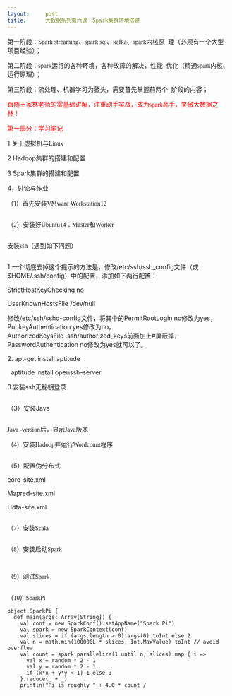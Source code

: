 ```yaml
---
layout:     post
title:      大数据系列第六课：Spark集群环境搭建
---
```

<div id="article_content" class="article_content clearfix csdn-tracking-statistics" data-pid="blog" data-mod="popu_307" data-dsm="post">
								            <link rel="stylesheet" href="https://csdnimg.cn/release/phoenix/template/css/ck_htmledit_views-f76675cdea.css">
						<div class="htmledit_views" id="content_views">
                
<p><span style="font-size:14px;">第一阶段：</span><span style="font-size:14px;font-family:'Times New Roman';">Spark streaming</span><span style="font-size:14px;font-family:'宋体';">、</span><span style="font-size:14px;font-family:'Times New Roman';">spark sql</span><span style="font-size:14px;font-family:'宋体';">、</span><span style="font-size:14px;font-family:'Times New Roman';">kafka</span><span style="font-size:14px;font-family:'宋体';">、</span><span style="font-size:14px;font-family:'Times New Roman';">spark</span><span style="font-size:14px;font-family:'宋体';">内核原</span><span style="font-size:14px;">
  理（必须有一个大型项目经验）；</span></p>
<p><span style="font-size:14px;">第二阶段：<span style="font-family:'Times New Roman';">spark</span><span style="font-family:'宋体';">运行的各种环境，各种故障的解决，性能</span>  优化（精通<span style="font-family:'Times New Roman';">spark</span><span style="font-family:'宋体';">内核、运行原理）；</span></span></p>
<p><span style="font-size:14px;">第三阶段：流处理、机器学习为鳌头，需要首先掌握前两个  阶段的内容；</span></p>
<p><span style="color:rgb(255,0,0);">跟随王家林老师的零基础讲解，注重动手实战，成为<span style="font-family:'Times New Roman';">spark</span><span style="font-family:'宋体';">高手，笑傲大数据之林！</span></span></p>
<p><span style="color:rgb(255,0,0);">第一部分：学习笔记</span></p>
<p>1 <span style="font-family:'宋体';">关于虚拟机与</span><span style="font-family:'Times New Roman';">Linux</span></p>
<p>2 Hadoop<span style="font-family:'宋体';">集群的搭建和配置</span></p>
<p>3 Spark<span style="font-family:'宋体';">集群的搭建和配置</span></p>
<p>4<span style="font-family:'宋体';">，讨论与作业</span></p>
<p><span style="font-family:'宋体';"></span></p>
<p>（1）首先安装<span style="font-family:'Times New Roman';">VMware Workstation12</span></p>
<img src="https://img-blog.csdn.net/20160108191315738?watermark/2/text/aHR0cDovL2Jsb2cuY3Nkbi5uZXQv/font/5a6L5L2T/fontsize/400/fill/I0JBQkFCMA==/dissolve/70/gravity/Center" alt=""><br><p><span style="font-family:'宋体';">（2）安装好Ubuntu14：Master和Worker</span></p>
<p><span style="font-family:'宋体';"><img src="https://img-blog.csdn.net/20160108191538828?watermark/2/text/aHR0cDovL2Jsb2cuY3Nkbi5uZXQv/font/5a6L5L2T/fontsize/400/fill/I0JBQkFCMA==/dissolve/70/gravity/Center" alt=""><br></span></p>
<p><span style="font-family:'宋体';">安装ssh（遇到如下问题）</span></p>
<p><span style="font-family:'宋体';"><img src="https://img-blog.csdn.net/20160108191813881?watermark/2/text/aHR0cDovL2Jsb2cuY3Nkbi5uZXQv/font/5a6L5L2T/fontsize/400/fill/I0JBQkFCMA==/dissolve/70/gravity/Center" alt=""><br></span></p>
<p><span style="font-family:'宋体';"></span></p>
<p>1.一个彻底去掉这个提示的方法是，修改/etc/ssh/ssh_config文件（或$HOME/.ssh/config）中的配置，添加如下两行配置：</p>
<p><span></span>StrictHostKeyChecking no</p>
<p><span></span>UserKnownHostsFile /dev/null</p>
<p>修改/etc/ssh/sshd-config文件，将其中的PermitRootLogin no修改为yes，PubkeyAuthentication yes修改为no，AuthorizedKeysFile .ssh/authorized_keys前面加上#屏蔽掉，PasswordAuthentication no修改为yes就可以了。
</p>
<p>2. apt-get install aptitude </p>
<p>  aptitude install openssh-server</p>
<p>3.安装ssh无秘钥登录</p>
<p><img src="https://img-blog.csdn.net/20160108192341244?watermark/2/text/aHR0cDovL2Jsb2cuY3Nkbi5uZXQv/font/5a6L5L2T/fontsize/400/fill/I0JBQkFCMA==/dissolve/70/gravity/Center" alt=""><br></p>
（3）安装Java
<p><span style="font-family:'宋体';"><img src="https://img-blog.csdn.net/20160108192213650?watermark/2/text/aHR0cDovL2Jsb2cuY3Nkbi5uZXQv/font/5a6L5L2T/fontsize/400/fill/I0JBQkFCMA==/dissolve/70/gravity/Center" alt=""><br></span></p>
<p><span style="font-family:'宋体';">Java -version后，显示Java版本</span></p>
<p><span style="font-family:'宋体';">（4）</span><span style="font-family:'宋体';">安装</span><span style="font-family:'Times New Roman';">Hadoop</span><span style="font-family:'宋体';">并运行</span><span style="font-family:'Times New Roman';">Wordcount</span><span style="font-family:'宋体';">程序</span></p>
<p><span style="font-family:'宋体';"><img src="https://img-blog.csdn.net/20160108192620130?watermark/2/text/aHR0cDovL2Jsb2cuY3Nkbi5uZXQv/font/5a6L5L2T/fontsize/400/fill/I0JBQkFCMA==/dissolve/70/gravity/Center" alt=""><br></span></p>
<p><span style="font-family:'宋体';"></span></p>
<p>（5）配置伪分布式</p>
<p>core-site.xml</p>
<p>Mapred-site.xml</p>
<p>Hdfa-site.xml</p>
<img src="https://img-blog.csdn.net/20160108192939273?watermark/2/text/aHR0cDovL2Jsb2cuY3Nkbi5uZXQv/font/5a6L5L2T/fontsize/400/fill/I0JBQkFCMA==/dissolve/70/gravity/Center" alt=""><br><p><span style="font-family:'宋体';">（7）安装Scala</span></p>
<p><span style="font-family:'宋体';"><img src="https://img-blog.csdn.net/20160108194344076?watermark/2/text/aHR0cDovL2Jsb2cuY3Nkbi5uZXQv/font/5a6L5L2T/fontsize/400/fill/I0JBQkFCMA==/dissolve/70/gravity/Center" alt=""><br></span></p>
<p><span style="font-family:'宋体';">（8）安装启动Spark</span></p>
<p><span style="font-family:'宋体';"><img src="https://img-blog.csdn.net/20160108194620982?watermark/2/text/aHR0cDovL2Jsb2cuY3Nkbi5uZXQv/font/5a6L5L2T/fontsize/400/fill/I0JBQkFCMA==/dissolve/70/gravity/Center" alt=""><br></span></p>
<p><span style="font-family:'宋体';"><img src="https://img-blog.csdn.net/20160108194740220?watermark/2/text/aHR0cDovL2Jsb2cuY3Nkbi5uZXQv/font/5a6L5L2T/fontsize/400/fill/I0JBQkFCMA==/dissolve/70/gravity/Center" alt=""><br></span></p>
<p><span style="font-family:'宋体';">（9）测试Spark</span></p>
<p><span style="font-family:'宋体';"><img src="https://img-blog.csdn.net/20160108195328066?watermark/2/text/aHR0cDovL2Jsb2cuY3Nkbi5uZXQv/font/5a6L5L2T/fontsize/400/fill/I0JBQkFCMA==/dissolve/70/gravity/Center" alt=""><br></span></p>
<p><span style="font-family:'宋体';">（10）SparkPi</span></p>
<p><span style="font-family:'宋体';"></span></p><pre><code class="language-java">object SparkPi {
  def main(args: Array[String]) {
    val conf = new SparkConf().setAppName("Spark Pi")
    val spark = new SparkContext(conf)
    val slices = if (args.length &gt; 0) args(0).toInt else 2
    val n = math.min(100000L * slices, Int.MaxValue).toInt // avoid overflow
    val count = spark.parallelize(1 until n, slices).map { i =&gt;
      val x = random * 2 - 1
      val y = random * 2 - 1
      if (x*x + y*y &lt; 1) 1 else 0
    }.reduce(_ + _)
    println("Pi is roughly " + 4.0 * count /</code></pre><br><br><p><span style="font-family:'宋体';"><br></span></p>
<p><span style="font-family:'宋体';"><br></span></p>
<p><span style="font-family:'宋体';"><br></span></p>
<p><span style="font-family:'宋体';"><br></span></p>
<p><span style="font-family:'宋体';"><br></span></p>
<p><span style="font-family:'宋体';"><br></span></p>
<p><span style="font-family:'宋体';"><br></span></p>
<p><span style="font-family:'宋体';"><br></span></p>
<p><span style="font-family:'宋体';"><br></span></p>
<p><span style="font-family:'宋体';"><br></span></p>
            </div>
                </div>
